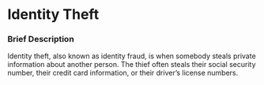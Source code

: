 <!DOCTYPE html>
<head>
<h1>Identity Theft</h1>
</head>
<body>

<h3>Brief Description</h3>
<p>Identity theft, also known as identity fraud, is when somebody steals private information about another person. The thief often steals their social security number, their credit card information, or their driver’s license numbers. 
</p>

<h3></h3>
<p></p>

<h3></h3>
<p></p>

<h3></h3>
<p></p>

<h3></h3>
<p></p>

<h3></h3>
<p></p>

<h3></h3>
<p></p>


</body>